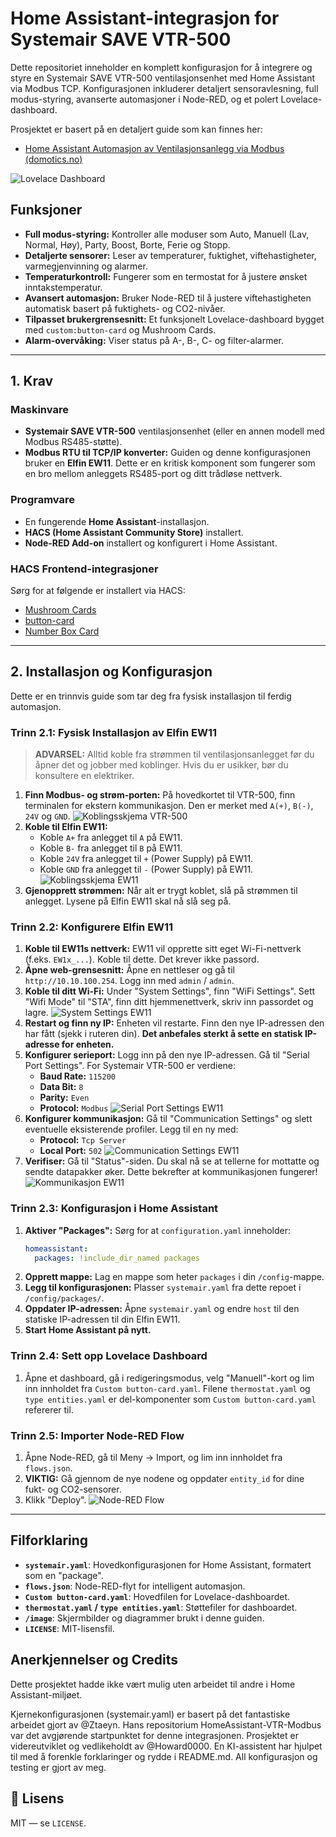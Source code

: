 # Home Assistant-integrasjon for Systemair SAVE VTR-500

Dette repositoriet inneholder en komplett konfigurasjon for å integrere og styre en Systemair SAVE VTR-500 ventilasjonsenhet med Home Assistant via Modbus TCP. Konfigurasjonen inkluderer detaljert sensoravlesning, full modus-styring, avanserte automasjoner i Node-RED, og et polert Lovelace-dashboard.

Prosjektet er basert på en detaljert guide som kan finnes her:
*   [Home Assistant Automasjon av Ventilasjonsanlegg via Modbus (domotics.no)](https://www.domotics.no/post/home-assistant-automasjon-av-ventilasjonsanlegg-via-modbus)

![Lovelace Dashboard](image/Ventilasjon%20kort.png)

## Funksjoner

*   **Full modus-styring:** Kontroller alle moduser som Auto, Manuell (Lav, Normal, Høy), Party, Boost, Borte, Ferie og Stopp.
*   **Detaljerte sensorer:** Leser av temperaturer, fuktighet, viftehastigheter, varmegjenvinning og alarmer.
*   **Temperaturkontroll:** Fungerer som en termostat for å justere ønsket inntakstemperatur.
*   **Avansert automasjon:** Bruker Node-RED til å justere viftehastigheten automatisk basert på fuktighets- og CO2-nivåer.
*   **Tilpasset brukergrensesnitt:** Et funksjonelt Lovelace-dashboard bygget med `custom:button-card` og Mushroom Cards.
*   **Alarm-overvåking:** Viser status på A-, B-, C- og filter-alarmer.

---

## 1. Krav

### Maskinvare
*   **Systemair SAVE VTR-500** ventilasjonsenhet (eller en annen modell med Modbus RS485-støtte).
*   **Modbus RTU til TCP/IP konverter:** Guiden og denne konfigurasjonen bruker en **Elfin EW11**. Dette er en kritisk komponent som fungerer som en bro mellom anleggets RS485-port og ditt trådløse nettverk.

### Programvare
*   En fungerende **Home Assistant**-installasjon.
*   **HACS (Home Assistant Community Store)** installert.
*   **Node-RED Add-on** installert og konfigurert i Home Assistant.

### HACS Frontend-integrasjoner
Sørg for at følgende er installert via HACS:
*   [Mushroom Cards](https://github.com/piitaya/lovelace-mushroom)
*   [button-card](https://github.com/custom-cards/button-card)
*   [Number Box Card](https://github.com/htmlchinchilla/numberbox-card)

---

## 2. Installasjon og Konfigurasjon

Dette er en trinnvis guide som tar deg fra fysisk installasjon til ferdig automasjon.

### Trinn 2.1: Fysisk Installasjon av Elfin EW11

> **ADVARSEL:** Alltid koble fra strømmen til ventilasjonsanlegget før du åpner det og jobber med koblinger. Hvis du er usikker, bør du konsultere en elektriker.

1.  **Finn Modbus- og strøm-porten:** På hovedkortet til VTR-500, finn terminalen for ekstern kommunikasjon. Den er merket med `A(+)`, `B(-)`, `24V` og `GND`.
    ![Koblingsskjema VTR-500](image/koblingsskjemaVTR-500.png)
2.  **Koble til Elfin EW11:**
    *   Koble `A+` fra anlegget til `A` på EW11.
    *   Koble `B-` fra anlegget til `B` på EW11.
    *   Koble `24V` fra anlegget til `+` (Power Supply) på EW11.
    *   Koble `GND` fra anlegget til `-` (Power Supply) på EW11.
    ![Koblingsskjema EW11](image/koblings%20skjema%20EW11.png)
3.  **Gjenopprett strømmen:** Når alt er trygt koblet, slå på strømmen til anlegget. Lysene på Elfin EW11 skal nå slå seg på.

### Trinn 2.2: Konfigurere Elfin EW11

1.  **Koble til EW11s nettverk:** EW11 vil opprette sitt eget Wi-Fi-nettverk (f.eks. `EW1x_...`). Koble til dette. Det krever ikke passord.
2.  **Åpne web-grensesnitt:** Åpne en nettleser og gå til `http://10.10.100.254`. Logg inn med `admin` / `admin`.
3.  **Koble til ditt Wi-Fi:** Under "System Settings", finn "WiFi Settings". Sett "Wifi Mode" til "STA", finn ditt hjemmenettverk, skriv inn passordet og lagre.
    ![System Settings EW11](image/system%20settings%20EW11.png)
4.  **Restart og finn ny IP:** Enheten vil restarte. Finn den nye IP-adressen den har fått (sjekk i ruteren din). **Det anbefales sterkt å sette en statisk IP-adresse for enheten.**
5.  **Konfigurer serieport:** Logg inn på den nye IP-adressen. Gå til "Serial Port Settings". For Systemair VTR-500 er verdiene:
    *   **Baud Rate:** `115200`
    *   **Data Bit:** `8`
    *   **Parity:** `Even`
    *   **Protocol:** `Modbus`
    ![Serial Port Settings EW11](image/serial%20port%20settings%20EW11.png)
6.  **Konfigurer kommunikasjon:** Gå til "Communication Settings" og slett eventuelle eksisterende profiler. Legg til en ny med:
    *   **Protocol:** `Tcp Server`
    *   **Local Port:** `502`
    ![Communication Settings EW11](image/communication%20settings%20EW11.png)
7.  **Verifiser:** Gå til "Status"-siden. Du skal nå se at tellerne for mottatte og sendte datapakker øker. Dette bekrefter at kommunikasjonen fungerer!
    ![Kommunikasjon EW11](image/kommunikasjon%20EW11.png)

### Trinn 2.3: Konfigurasjon i Home Assistant

1.  **Aktiver "Packages":** Sørg for at `configuration.yaml` inneholder:
    ```yaml
    homeassistant:
      packages: !include_dir_named packages
    ```
2.  **Opprett mappe:** Lag en mappe som heter `packages` i din `/config`-mappe.
3.  **Legg til konfigurasjonen:** Plasser `systemair.yaml` fra dette repoet i `/config/packages/`.
4.  **Oppdater IP-adressen:** Åpne `systemair.yaml` og endre `host` til den statiske IP-adressen til din Elfin EW11.
5.  **Start Home Assistant på nytt.**

### Trinn 2.4: Sett opp Lovelace Dashboard

1.  Åpne et dashboard, gå i redigeringsmodus, velg "Manuell"-kort og lim inn innholdet fra `Custom button-card.yaml`. Filene `thermostat.yaml` og `type entities.yaml` er del-komponenter som `Custom button-card.yaml` refererer til.

### Trinn 2.5: Importer Node-RED Flow

1.  Åpne Node-RED, gå til Meny -> Import, og lim inn innholdet fra `flows.json`.
2.  **VIKTIG:** Gå gjennom de nye nodene og oppdater `entity_id` for dine fukt- og CO2-sensorer.
3.  Klikk "Deploy".
    ![Node-RED Flow](image/Node-Red%20VTR500.png)

---

## Filforklaring

*   **`systemair.yaml`**: Hovedkonfigurasjonen for Home Assistant, formatert som en "package".
*   **`flows.json`**: Node-RED-flyt for intelligent automasjon.
*   **`Custom button-card.yaml`**: Hovedfilen for Lovelace-dashboardet.
*   **`thermostat.yaml` / `type entities.yaml`**: Støttefiler for dashboardet.
*   **`/image`**: Skjermbilder og diagrammer brukt i denne guiden.
*   **`LICENSE`**: MIT-lisensfil.

## Anerkjennelser og Credits

Dette prosjektet hadde ikke vært mulig uten arbeidet til andre i Home Assistant-miljøet.

Kjernekonfigurasjonen (systemair.yaml) er basert på det fantastiske arbeidet gjort av @Ztaeyn. Hans repositorium HomeAssistant-VTR-Modbus var det avgjørende startpunktet for denne integrasjonen.
Prosjektet er videreutviklet og vedlikeholdt av @Howard0000. En KI-assistent har hjulpet til med å forenkle forklaringer og rydde i README.md. All konfigurasjon og testing er gjort av meg.

## 📝 Lisens
MIT — se `LICENSE`.

